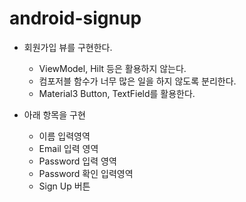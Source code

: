 # android-signup

- 회원가입 뷰를 구현한다.
  - ViewModel, Hilt 등은 활용하지 않는다.
  - 컴포저블 함수가 너무 많은 일을 하지 않도록 분리한다.
  - Material3 Button, TextField를 활용한다.
 
- 아래 항목을 구현
  - 이름 입력영역
  - Email 입력 영역
  - Password 입력 영역
  - Password 확인 입력영역
  - Sign Up 버튼
